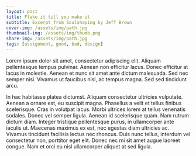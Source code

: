 ```yaml
---
layout: post
title: Flake it till you make it
subtitle: Excerpt from Soulshaping by Jeff Brown
cover-img: /assets/img/path.jpg
thumbnail-img: /assets/img/thumb.png
share-img: /assets/img/path.jpg
tags: [assignment, good, bad, design]
---
```

Lorem ipsum dolor sit amet, consectetur adipiscing elit. Aliquam pellentesque tempus pulvinar. Aenean non efficitur lacus. Donec efficitur at lacus in molestie. Aenean et nunc sit amet ante dictum malesuada. Sed nec semper nisi. Vivamus ut faucibus nisl, ac tempus magna. Sed sed tincidunt arcu.

In hac habitasse platea dictumst. Aliquam consectetur ultricies vulputate. Aenean a ornare est, eu suscipit magna. Phasellus a velit et tellus finibus scelerisque. Cras in volutpat lacus. Morbi ultrices lorem at tellus venenatis sodales. Donec vel semper ligula. Aenean id scelerisque quam. Nam rutrum dictum diam. Integer tristique pellentesque purus, in ullamcorper ante iaculis ut. Maecenas maximus ex est, nec egestas diam ultricies ac. Vivamus tincidunt facilisis lectus nec rhoncus. Duis nunc tellus, interdum vel consectetur non, porttitor eget elit. Donec nec mi sit amet augue laoreet congue. Nam et orci eu nisl ullamcorper aliquet at sed ligula.

